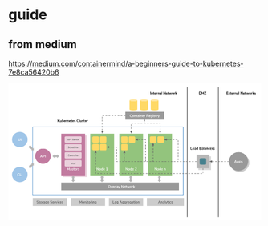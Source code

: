 # guide 

## from medium

https://medium.com/containermind/a-beginners-guide-to-kubernetes-7e8ca56420b6

![](https://raw.githubusercontent.com/latermonk/cka-pre/master/Issues/images/01_Kubernetes%20Architecture.png)
